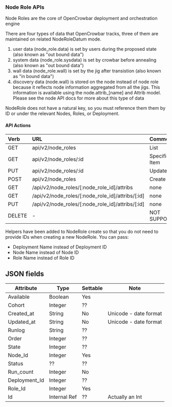 ### Node Role APIs

Node Roles are the core of OpenCrowbar deployment and orchestration engine

There are four types of data that OpenCrowbar tracks, three of them are maintained on related NodeRoleDatum mode.
1. user data (node_role.data) is set by users during the proposed state (also known as "out bound data")
2. system data (node_role.sysdata) is set by crowbar before annealing (also known as "out bound data")
3. wall data (node_role.wall) is set by the jig after transistion (also known as "in bound data")
4. discovery data (node.wall) is stored on the node instead of node role because it reflects node information aggregated from all the jigs.  This information is available using the node.attrib_[name] and Attrib model.  Please see the node API docs for more about this type of data

NodeRole does not have a natural key, so you must reference them them
by ID or under the relevant Nodes, Roles, or Deployment.

#### API Actions

| Verb | URL | Comments |
|:------|:-----------------------|:----------------|
| GET  |api/v2/node_roles |List |
| GET  |api/v2/node_roles/:id |Specific Item |
| PUT  |api/v2/node_roles/:id |Update Item |
| POST  |api/v2/node_roles |Create Item |
| GET  | /api/v2/node_roles/[:node_role_id]/attribs  | none   | List Attribs for a specific node_role| - | 
| GET  | /api/v2/node_roles/[:node_role_id]/attribs/[:id]  | none   | Show Attrib (including value) for a specific Node_Role| - | 
| PUT  | /api/v2/node_roles/[:node_role_id]/attribs/[:id]  | none   | Update Attrib |
| DELETE  |- |NOT SUPPORTED |

Helpers have been added to NodeRole create so that you do not need to provide IDs when creating a new NodeRole.  You can pass:

* Deployment Name instead of Deployment ID
* Node Name instead of Node ID
* Role Name instead of Role ID

## JSON fields

|Attribute|Type|Settable|Note|
|---------|----|--------|----|
|Available|Boolean|Yes||
|Cohort|Integer|??||
|Created_at|String|No|Unicode - date format|
|Updated_at|String|No|Unicode - date format|
|Runlog|String|??||
|Order|Integer|??||
|State|Integer|??||
|Node_Id|Integer|Yes||
|Status|??|??||
|Run_count|Integer|No||
|Deployment_Id|Integer|??||
|Role_Id|Integer|Yes||
|Id|Internal Ref|??|Actually an Int|

